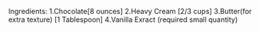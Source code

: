 Ingredients:
1.Chocolate[8 ounces]
2.Heavy Cream [2/3 cups]
3.Butter(for extra texture) [1 Tablespoon]
4.Vanilla Exract (required small quantity)